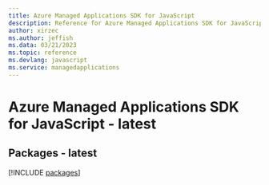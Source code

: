 ```yaml
---
title: Azure Managed Applications SDK for JavaScript
description: Reference for Azure Managed Applications SDK for JavaScript
author: xirzec
ms.author: jeffish
ms.data: 03/21/2023
ms.topic: reference
ms.devlang: javascript
ms.service: managedapplications
---
```

# Azure Managed Applications SDK for JavaScript - latest
## Packages - latest
[!INCLUDE [packages](managed-applications-index.md)]
